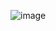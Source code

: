 ![image](https://user-images.githubusercontent.com/57319180/184417062-7203c5a1-f0d8-4243-a22a-3d75ec6badce.png)
